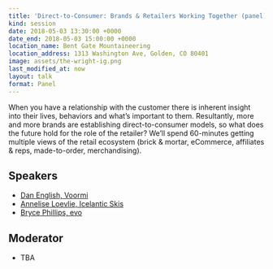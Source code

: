 ```yaml
---
title: 'Direct-to-Consumer: Brands & Retailers Working Together (panel)'
kind: session
date: 2018-05-03 13:30:00 +0000
date_end: 2018-05-03 15:00:00 +0000
location_name: Bent Gate Mountaineering
location_address: 1313 Washington Ave, Golden, CO 80401
image: assets/the-wright-ig.png
last_modified_at: now
layout: talk
format: Panel
---
```

When you have a relationship with the customer there is inherent insight into their lives, behaviors and what’s important to them. Resultantly, more and more brands are establishing direct-to-consumer models, so what does the future hold for the role of the retailer? We’ll spend 60-minutes getting multiple views of the retail ecosystem (brick & mortar, eCommerce, affiliates & reps, made-to-order, merchandising).

## Speakers

* [Dan English, Voormi](https://voormi.com/)
* [Annelise Loevlie, Icelantic Skis](https://www.icelanticskis.com/)
* [Bryce Phillips, evo](https://www.evo.com/)

## Moderator

* TBA